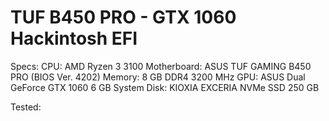 # TUF B450 PRO - GTX 1060 Hackintosh EFI


Specs:
CPU: AMD Ryzen 3 3100 
Motherboard: ASUS TUF GAMING B450 PRO (BIOS Ver. 4202)
Memory: 8 GB DDR4 3200 MHz
GPU: ASUS Dual GeForce GTX 1060 6 GB
System Disk: KIOXIA EXCERIA NVMe SSD 250 GB


Tested: 

